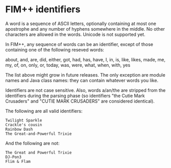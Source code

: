 FIM++ identifiers
================

A word is a sequence of ASCII letters, optionally containing at most one apostrophe and any number of hyphens somewhere in the middle. No other characters are allowed in the words. Unicode is not supported yet.

In FIM++, any sequence of words can be an identifier, except of those containing one of the following reseved words:

about, and, are, did, either, got, had, has, have, I, in, is, like, likes, made, me, my, of, on, only, or, today, was, were, what, when, with, yes

The list above might grow in future releases. The only exception are module names and Java class names: they can contain whatever words you like.

Identifiers are not case sensitive. Also, words a/an/the are stripped from the identifiers during the parsing phase (so identifiers "the Cutie Mark Crusaders" and "CUTIE MARK CRUSADERS" are considered identical).

The following are all valid identifiers:

    Twilight Sparkle
    Crackle's cousin
    Rainbow Dash
    The Great-and-Powerful Trixie

And the following are not:

    The Great and Powerful Trixie
    DJ-Pon3
    Flim & Flam

